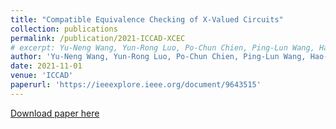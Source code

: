 ```yaml
---
title: "Compatible Equivalence Checking of X-Valued Circuits"
collection: publications
permalink: /publication/2021-ICCAD-XCEC
# excerpt: Yu-Neng Wang, Yun-Rong Luo, Po-Chun Chien, Ping-Lun Wang, Hao-Ren Wang, Wan-Hsuan Lin*, Jie-Hong Roland Jiang and Chung-Yang Ric Huang'
author: 'Yu-Neng Wang, Yun-Rong Luo, Po-Chun Chien, Ping-Lun Wang, Hao-Ren Wang, Wan-Hsuan Lin*, Jie-Hong Roland Jiang and Chung-Yang Ric Huang'
date: 2021-11-01
venue: 'ICCAD'
paperurl: 'https://ieeexplore.ieee.org/document/9643515'
---
```

<!-- This paper is about the number 1. The number 2 is left for future work. -->

[Download paper here](http://wanhsuanlin.github.io/files/XCEC.pdf)
